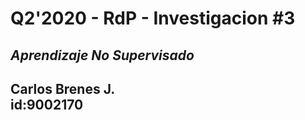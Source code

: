 # **Q2'2020 - RdP - Investigacion #3**
## ***Aprendizaje No Supervisado***
## Carlos Brenes J. <br> id:9002170
